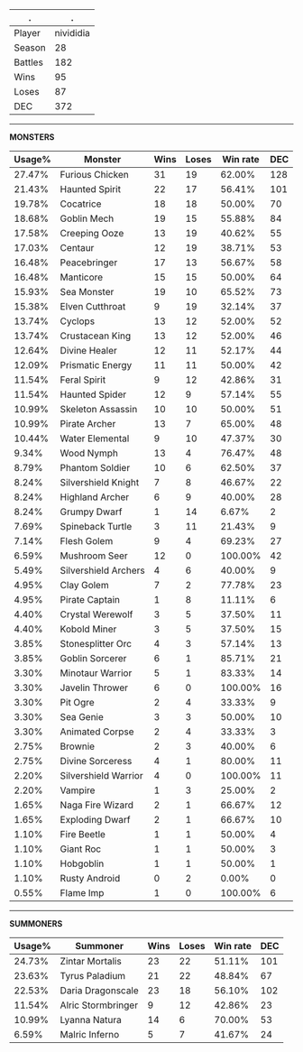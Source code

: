 .|.
|-|-
Player|nivididia
Season|28
Battles|182
Wins|95
Loses|87
DEC|372

---
**MONSTERS**

Usage%|Monster|Wins|Loses|Win rate|DEC|
-|-|-|-|-|-|
27.47%|Furious Chicken|31|19|62.00%|128|
21.43%|Haunted Spirit|22|17|56.41%|101|
19.78%|Cocatrice|18|18|50.00%|70|
18.68%|Goblin Mech|19|15|55.88%|84|
17.58%|Creeping Ooze|13|19|40.62%|55|
17.03%|Centaur|12|19|38.71%|53|
16.48%|Peacebringer|17|13|56.67%|58|
16.48%|Manticore|15|15|50.00%|64|
15.93%|Sea Monster|19|10|65.52%|73|
15.38%|Elven Cutthroat|9|19|32.14%|37|
13.74%|Cyclops|13|12|52.00%|52|
13.74%|Crustacean King|13|12|52.00%|46|
12.64%|Divine Healer|12|11|52.17%|44|
12.09%|Prismatic Energy|11|11|50.00%|42|
11.54%|Feral Spirit|9|12|42.86%|31|
11.54%|Haunted Spider|12|9|57.14%|55|
10.99%|Skeleton Assassin|10|10|50.00%|51|
10.99%|Pirate Archer|13|7|65.00%|48|
10.44%|Water Elemental|9|10|47.37%|30|
9.34%|Wood Nymph|13|4|76.47%|48|
8.79%|Phantom Soldier|10|6|62.50%|37|
8.24%|Silvershield Knight|7|8|46.67%|22|
8.24%|Highland Archer|6|9|40.00%|28|
8.24%|Grumpy Dwarf|1|14|6.67%|2|
7.69%|Spineback Turtle|3|11|21.43%|9|
7.14%|Flesh Golem|9|4|69.23%|27|
6.59%|Mushroom Seer|12|0|100.00%|42|
5.49%|Silvershield Archers|4|6|40.00%|9|
4.95%|Clay Golem|7|2|77.78%|23|
4.95%|Pirate Captain|1|8|11.11%|6|
4.40%|Crystal Werewolf|3|5|37.50%|11|
4.40%|Kobold Miner|3|5|37.50%|15|
3.85%|Stonesplitter Orc|4|3|57.14%|13|
3.85%|Goblin Sorcerer|6|1|85.71%|21|
3.30%|Minotaur Warrior|5|1|83.33%|14|
3.30%|Javelin Thrower|6|0|100.00%|16|
3.30%|Pit Ogre|2|4|33.33%|9|
3.30%|Sea Genie|3|3|50.00%|10|
3.30%|Animated Corpse|2|4|33.33%|3|
2.75%|Brownie|2|3|40.00%|6|
2.75%|Divine Sorceress|4|1|80.00%|11|
2.20%|Silvershield Warrior|4|0|100.00%|11|
2.20%|Vampire|1|3|25.00%|2|
1.65%|Naga Fire Wizard|2|1|66.67%|12|
1.65%|Exploding Dwarf|2|1|66.67%|10|
1.10%|Fire Beetle|1|1|50.00%|4|
1.10%|Giant Roc|1|1|50.00%|3|
1.10%|Hobgoblin|1|1|50.00%|1|
1.10%|Rusty Android|0|2|0.00%|0|
0.55%|Flame Imp|1|0|100.00%|6|

---
**SUMMONERS**

Usage%|Summoner|Wins|Loses|Win rate|DEC|
-|-|-|-|-|-|
24.73%|Zintar Mortalis|23|22|51.11%|101|
23.63%|Tyrus Paladium|21|22|48.84%|67|
22.53%|Daria Dragonscale|23|18|56.10%|102|
11.54%|Alric Stormbringer|9|12|42.86%|23|
10.99%|Lyanna Natura|14|6|70.00%|53|
6.59%|Malric Inferno|5|7|41.67%|24|
